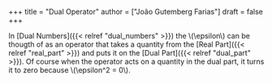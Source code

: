 +++
title = "Dual Operator"
author = ["João Gutemberg Farias"]
draft = false
+++

In [Dual Numbers]({{< relref "dual_numbers" >}}) the \\(\epsilon\\) can be thougth of as an operator that takes a quantity from the [Real Part]({{< relref "real_part" >}}) and puts it on the [Dual Part]({{< relref "dual_part" >}}). Of course when the operator acts on a quantity in the dual part, it turns it to zero because \\(\epsilon^2 = 0\\).
